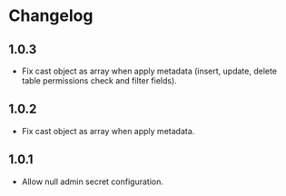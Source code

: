# Changelog

## 1.0.3

+ Fix cast object as array when apply metadata (insert, update, delete table permissions check and filter fields).

## 1.0.2

+ Fix cast object as array when apply metadata.

## 1.0.1

+ Allow null admin secret configuration.